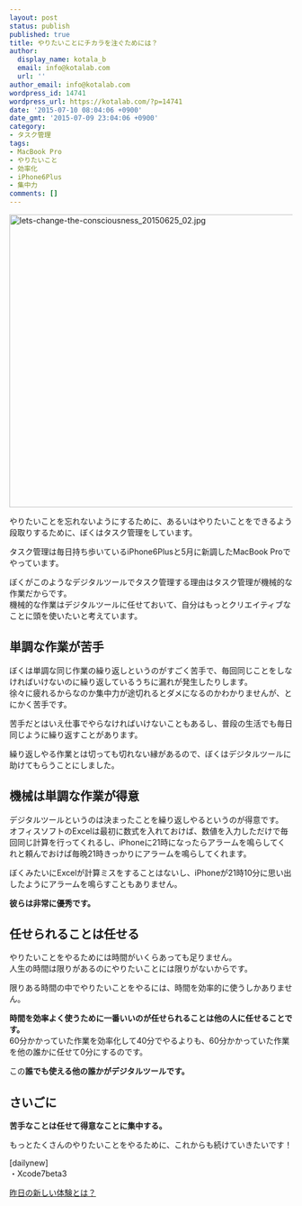 ```yaml
---
layout: post
status: publish
published: true
title: やりたいことにチカラを注ぐためには？
author:
  display_name: kotala_b
  email: info@kotalab.com
  url: ''
author_email: info@kotalab.com
wordpress_id: 14741
wordpress_url: https://kotalab.com/?p=14741
date: '2015-07-10 08:04:06 +0900'
date_gmt: '2015-07-09 23:04:06 +0900'
category:
- タスク管理
tags:
- MacBook Pro
- やりたいこと
- 効率化
- iPhone6Plus
- 集中力
comments: []
---
```

<p><img src="https://kotalab.com/wp-content/uploads/2015/06/lets-change-the-consciousness_20150625_02-780x520.jpg" alt="lets-change-the-consciousness_20150625_02.jpg" width="780" height="520" class="aligncenter size-large wp-image-14672" /></p>
<p>やりたいことを忘れないようにするために、あるいはやりたいことをできるよう段取りするために、ぼくはタスク管理をしています。</p>
<p>タスク管理は毎日持ち歩いているiPhone6Plusと5月に新調したMacBook Proでやっています。</p>
<p>ぼくがこのようなデジタルツールでタスク管理する理由はタスク管理が機械的な作業だからです。<br />
機械的な作業はデジタルツールに任せておいて、自分はもっとクリエイティブなことに頭を使いたいと考えています。</p>
<!--more-->
<h2>単調な作業が苦手</h2>
<p>ぼくは単調な同じ作業の繰り返しというのがすごく苦手で、毎回同じことをしなければいけないのに繰り返しているうちに漏れが発生したりします。<br />
徐々に疲れるからなのか集中力が途切れるとダメになるのかわかりませんが、とにかく苦手です。</p>
<p>苦手だとはいえ仕事でやらなければいけないこともあるし、普段の生活でも毎日同じように繰り返すことがあります。</p>
<p>繰り返しやる作業とは切っても切れない縁があるので、ぼくはデジタルツールに助けてもらうことにしました。</p>
<h2>機械は単調な作業が得意</h2>
<p>デジタルツールというのは決まったことを繰り返しやるというのが得意です。<br />
オフィスソフトのExcelは最初に数式を入れておけば、数値を入力しただけで毎回同じ計算を行ってくれるし、iPhoneに21時になったらアラームを鳴らしてくれと頼んでおけば毎晩21時きっかりにアラームを鳴らしてくれます。</p>
<p>ぼくみたいにExcelが計算ミスをすることはないし、iPhoneが21時10分に思い出したようにアラームを鳴らすこともありません。</p>
<p><strong>彼らは非常に優秀です。</strong></p>
<h2>任せられることは任せる</h2>
<p>やりたいことをやるためには時間がいくらあっても足りません。<br />
人生の時間は限りがあるのにやりたいことには限りがないからです。</p>
<p>限りある時間の中でやりたいことをやるには、時間を効率的に使うしかありません。</p>
<p><strong>時間を効率よく使うために一番いいのが任せられることは他の人に任せることです。</strong><br />
60分かかっていた作業を効率化して40分でやるよりも、60分かかっていた作業を他の誰かに任せて0分にするのです。</p>
<p>この<strong>誰でも使える他の誰かがデジタルツールです。</strong></p>
<h2>さいごに</h2>
<p><strong>苦手なことは任せて得意なことに集中する。</strong></p>
<p>もっとたくさんのやりたいことをやるために、これからも続けていきたいです！</p>
<p>[dailynew]<br />
・Xcode7beta3</p>
<p><a href="https://kotalab.com/lets-start-1day1new" title="昨日の新しい体験とは？">昨日の新しい体験とは？</a></p>
<div class="clear"></div>
